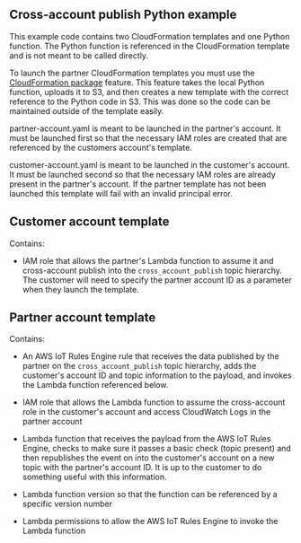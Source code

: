 Cross-account publish Python example
------------------------------------

This example code contains two CloudFormation templates and one Python function. The Python function is referenced in the CloudFormation template and is not meant to be called directly.

To launch the partner CloudFormation templates you must use the [CloudFormation package](https://docs.aws.amazon.com/cli/latest/reference/cloudformation/package.html) feature. This feature takes the local Python function, uploads it to S3, and then creates a new template with the correct reference to the Python code in S3. This was done so the code can be maintained outside of the template easily.

partner-account.yaml is meant to be launched in the partner's account. It must be launched first so that the necessary IAM roles are created that are referenced by the customers account's template.

customer-account.yaml is meant to be launched in the customer's account. It must be launched second so that the necessary IAM roles are already present in the partner's account. If the partner template has not been launched this template will fail with an invalid principal error.

Customer account template
-------------------------
Contains:

- IAM role that allows the partner's Lambda function to assume it and cross-account publish into the `cross_account_publish` topic hierarchy. The customer will need to specify the partner account ID as a parameter when they launch the template.

Partner account template
-------------------------
Contains:

- An AWS IoT Rules Engine rule that receives the data published by the partner on the `cross_account_publish` topic hierarchy, adds the customer's account ID and topic information to the payload, and invokes the Lambda function referenced below.

- IAM role that allows the Lambda function to assume the cross-account role in the customer's account and access CloudWatch Logs in the partner account

- Lambda function that receives the payload from the AWS IoT Rules Engine, checks to make sure it passes a basic check (topic present) and then republishes the event on into the customer's account on a new topic with the partner's account ID. It is up to the customer to do something useful with this information.

- Lambda function version so that the function can be referenced by a specific version number

- Lambda permissions to allow the AWS IoT Rules Engine to invoke the Lambda function
